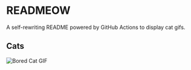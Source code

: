 # READMEOW

A self-rewriting README powered by GitHub Actions to display cat gifs.

## Cats

![Bored Cat GIF](https://media2.giphy.com/media/v1.Y2lkPTlhY2QwMmRhNDByZTh4eWZydHcxN2Jqcnd5dTl1YjBvYnVqazBnYWV2OTF1bXp2dSZlcD12MV9naWZzX3NlYXJjaCZjdD1n/mlvseq9yvZhba/200.gif)
